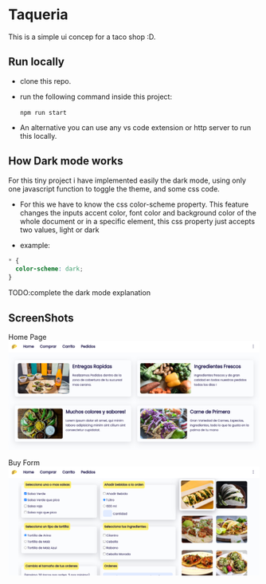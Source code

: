 # Taqueria

This is a simple ui concep for a taco shop :D.

## Run locally

- clone this repo.

- run the following command inside this project:

  `npm run start`

- An alternative you can use any vs code extension or http server to run this locally.

## How Dark mode works

For this tiny project i have implemented easily the dark mode, using only one javascript function to toggle the theme, and some css code.

- For this we have to know the css color-scheme property. This feature changes the inputs accent color, font color and background color of the whole document or in a specific element, this css property just accepts two values, light or dark

- example:

```css
* {
  color-scheme: dark;
}
```

TODO:complete the dark mode explanation

## ScreenShots

Home Page
![Homepage](./screenshots/Homepage.png)

Buy Form
![BuyForm](./screenshots/form.png)
